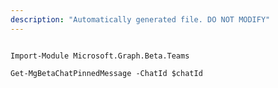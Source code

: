 ```yaml
---
description: "Automatically generated file. DO NOT MODIFY"
---
```


```powershellv2

Import-Module Microsoft.Graph.Beta.Teams

Get-MgBetaChatPinnedMessage -ChatId $chatId

```